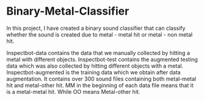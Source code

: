 # Binary-Metal-Classifier
In this project, I have created a binary sound classifier that can classify whether the sound is created due to metal - metal hit or metal - non metal hit.

Inspectbot-data contains the data that we manually collected by hitting a metal with different objects.
Inspectbot-test contains the augmented testing data which was also collected by hitting different objects with a metal.
Inspectbot-augmented is the training data which we obtain after data augmentation. It contains over 300 sound files containing both metal-metal hit and metal-other hit.
MM in the beginning of each data file means that it is a metal-metal hit. While OO means Metal-other hit.
